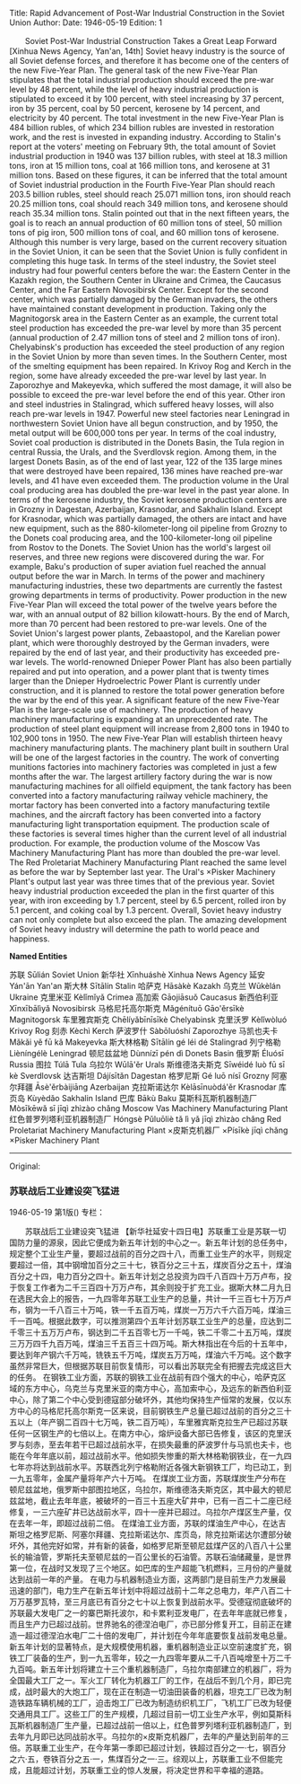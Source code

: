 Title: Rapid Advancement of Post-War Industrial Construction in the Soviet Union
Author:
Date: 1946-05-19
Edition: 1

　　Soviet Post-War Industrial Construction Takes a Great Leap Forward
    [Xinhua News Agency, Yan'an, 14th] Soviet heavy industry is the source of all Soviet defense forces, and therefore it has become one of the centers of the new Five-Year Plan. The general task of the new Five-Year Plan stipulates that the total industrial production should exceed the pre-war level by 48 percent, while the level of heavy industrial production is stipulated to exceed it by 100 percent, with steel increasing by 37 percent, iron by 35 percent, coal by 50 percent, kerosene by 14 percent, and electricity by 40 percent. The total investment in the new Five-Year Plan is 484 billion rubles, of which 234 billion rubles are invested in restoration work, and the rest is invested in expanding industry. According to Stalin's report at the voters' meeting on February 9th, the total amount of Soviet industrial production in 1940 was 137 billion rubles, with steel at 18.3 million tons, iron at 15 million tons, coal at 166 million tons, and kerosene at 31 million tons. Based on these figures, it can be inferred that the total amount of Soviet industrial production in the Fourth Five-Year Plan should reach 203.5 billion rubles, steel should reach 25.071 million tons, iron should reach 20.25 million tons, coal should reach 349 million tons, and kerosene should reach 35.34 million tons. Stalin pointed out that in the next fifteen years, the goal is to reach an annual production of 60 million tons of steel, 50 million tons of pig iron, 500 million tons of coal, and 60 million tons of kerosene. Although this number is very large, based on the current recovery situation in the Soviet Union, it can be seen that the Soviet Union is fully confident in completing this huge task.
    In terms of the steel industry, the Soviet steel industry had four powerful centers before the war: the Eastern Center in the Kazakh region, the Southern Center in Ukraine and Crimea, the Caucasus Center, and the Far Eastern Novosibirsk Center. Except for the second center, which was partially damaged by the German invaders, the others have maintained constant development in production. Taking only the Magnitogorsk area in the Eastern Center as an example, the current total steel production has exceeded the pre-war level by more than 35 percent (annual production of 2.47 million tons of steel and 2 million tons of iron). Chelyabinsk's production has exceeded the steel production of any region in the Soviet Union by more than seven times. In the Southern Center, most of the smelting equipment has been repaired. In Krivoy Rog and Kerch in the region, some have already exceeded the pre-war level by last year. In Zaporozhye and Makeyevka, which suffered the most damage, it will also be possible to exceed the pre-war level before the end of this year. Other iron and steel industries in Stalingrad, which suffered heavy losses, will also reach pre-war levels in 1947. Powerful new steel factories near Leningrad in northwestern Soviet Union have all begun construction, and by 1950, the metal output will be 600,000 tons per year.
    In terms of the coal industry, Soviet coal production is distributed in the Donets Basin, the Tula region in central Russia, the Urals, and the Sverdlovsk region. Among them, in the largest Donets Basin, as of the end of last year, 122 of the 135 large mines that were destroyed have been repaired, 136 mines have reached pre-war levels, and 41 have even exceeded them. The production volume in the Ural coal producing area has doubled the pre-war level in the past year alone.
    In terms of the kerosene industry, the Soviet kerosene production centers are in Grozny in Dagestan, Azerbaijan, Krasnodar, and Sakhalin Island. Except for Krasnodar, which was partially damaged, the others are intact and have new equipment, such as the 880-kilometer-long oil pipeline from Grozny to the Donets coal producing area, and the 100-kilometer-long oil pipeline from Rostov to the Donets. The Soviet Union has the world's largest oil reserves, and three new regions were discovered during the war. For example, Baku's production of super aviation fuel reached the annual output before the war in March.
    In terms of the power and machinery manufacturing industries, these two departments are currently the fastest growing departments in terms of productivity. Power production in the new Five-Year Plan will exceed the total power of the twelve years before the war, with an annual output of 82 billion kilowatt-hours. By the end of March, more than 70 percent had been restored to pre-war levels. One of the Soviet Union's largest power plants, Zebaastopol, and the Karelian power plant, which were thoroughly destroyed by the German invaders, were repaired by the end of last year, and their productivity has exceeded pre-war levels. The world-renowned Dnieper Power Plant has also been partially repaired and put into operation, and a power plant that is twenty times larger than the Dnieper Hydroelectric Power Plant is currently under construction, and it is planned to restore the total power generation before the war by the end of this year. A significant feature of the new Five-Year Plan is the large-scale use of machinery. The production of heavy machinery manufacturing is expanding at an unprecedented rate. The production of steel plant equipment will increase from 2,800 tons in 1940 to 102,900 tons in 1950. The new Five-Year Plan will establish thirteen heavy machinery manufacturing plants. The machinery plant built in southern Ural will be one of the largest factories in the country. The work of converting munitions factories into machinery factories was completed in just a few months after the war. The largest artillery factory during the war is now manufacturing machines for all oilfield equipment, the tank factory has been converted into a factory manufacturing railway vehicle machinery, the mortar factory has been converted into a factory manufacturing textile machines, and the aircraft factory has been converted into a factory manufacturing light transportation equipment. The production scale of these factories is several times higher than the current level of all industrial production. For example, the production volume of the Moscow Vas Machinery Manufacturing Plant has more than doubled the pre-war level. The Red Proletariat Machinery Manufacturing Plant reached the same level as before the war by September last year. The Ural's ×Pisker Machinery Plant's output last year was three times that of the previous year. Soviet heavy industrial production exceeded the plan in the first quarter of this year, with iron exceeding by 1.7 percent, steel by 6.5 percent, rolled iron by 5.1 percent, and coking coal by 1.3 percent. Overall, Soviet heavy industry can not only complete but also exceed the plan. The amazing development of Soviet heavy industry will determine the path to world peace and happiness.



**Named Entities**


苏联	Sūlián	Soviet Union
新华社	Xīnhuáshè	Xinhua News Agency
延安	Yán'ān	Yan'an
斯大林	Sītālín	Stalin
哈萨克	Hāsàkè	Kazakh
乌克兰	Wūkèlán	Ukraine
克里米亚	Kèlǐmǐyǎ	Crimea
高加索	Gāojiāsuǒ	Caucasus
新西伯利亚	Xīnxībālìyǎ	Novosibirsk
马格尼托高尔斯克	Mǎgénítuō Gāo'ěrsīkè	Magnitogorsk
车里雅宾斯克	Chēlíyǎbīnīsīkè	Chelyabinsk
克里沃罗	Kèlǐwòluó	Krivoy Rog
刻赤	Kèchì	Kerch
萨波罗什	Sàbōluóshí	Zaporozhye
马凯也夫卡	Mǎkǎi yě fū kǎ	Makeyevka
斯大林格勒	Sītālín gé léi dé	Stalingrad
列宁格勒	Lièníngélè	Leningrad
顿尼兹盆地	Dùnnízī pén dì	Donets Basin
俄罗斯	Éluósī	Russia
图拉	Túlā	Tula
乌拉尔	Wūlā'ěr	Urals
斯维德洛夫斯克	Sīwéidé luò fū sī kè	Sverdlovsk
达吉斯坦	Dájísītǎn	Dagestan
格罗尼斯	Gé luō nísī	Grozny
阿塞尔拜疆	Āsè'ěrbàijiāng	Azerbaijan
克拉斯诺达尔	Kèlāsīnuòdá'ěr	Krasnodar
库页岛	Kùyèdǎo	Sakhalin Island
巴库	Bākù	Baku
莫斯科瓦斯机器制造厂	Mòsīkēwǎ sī jīqì zhìzào chǎng	Moscow Vas Machinery Manufacturing Plant
红色普罗列塔利亚机器制造厂	Hóngsè Pǔluōliè tǎ lì yǎ jīqì zhìzào chǎng	Red Proletariat Machinery Manufacturing Plant
×皮斯克机器厂	×Písīkè jīqì chǎng	×Pisker Machinery Plant



<hr /> 

Original: 


### 苏联战后工业建设突飞猛进

1946-05-19
第1版()
专栏：

　　苏联战后工业建设突飞猛进
    【新华社延安十四日电】苏联重工业是苏联一切国防力量的源泉，因此它便成为新五年计划的中心之一。新五年计划的总任务中，规定整个工业生产量，要超过战前的百分之四十八，而重工业生产的水平，则规定要超过一倍，其中钢增加百分之三十七，铁百分之三十五，煤炭百分之五十，煤油百分之十四，电力百分之四十。新五年计划之总投资为四千八百四十万万卢布，投于恢复工作者为二千三百四十万万卢布，其余则投于扩充工业。据斯大林二月九日在选民大会上的报告，一九四零年苏联工业生产的总量，共计一千三百七十万万卢布，钢为一千八百三十万吨，铁一千五百万吨，煤炭一万万六千六百万吨，煤油三千一百吨。根据此数字，可以推测第四个五年计划苏联工业生产的总量，应达到二千零三十五万万卢布，钢达到二千五百零七万一千吨，铁二千零二十五万吨，煤炭三万万四千九百万吨，煤油三千五百三十四万吨。斯大林指出在今后的十五年中，要达到年产钢六千万吨，铣铁五千万吨，煤炭五万万吨，煤油六千万吨。这个数字虽然非常巨大，但根据苏联目前恢复情形，可以看出苏联完全有把握去完成这巨大的任务。
    在钢铁工业方面，苏联的钢铁工业在战前有四个强大的中心，哈萨克区域的东方中心，乌克兰与克里米亚的南方中心，高加索中心，及远东的新西伯利亚中心，除了第二个中心受到德寇部分破坏外，其他均保持生产恒常的发展，仅以东方中心的马格尼托高尔斯克一区来说，目前钢铁生产总量已超过战前的百分之三十五以上（年产钢二百四十七万吨，铁二百万吨），车里雅宾斯克拉生产已超过苏联任何一区钢生产的七倍以上。在南方中心，熔炉设备大部已告修复，该区的克里沃罗与刻赤，至去年若干已超过战前水平，在损失最重的萨波罗什与马凯也夫卡，也能在今年年底以前，超过战前水平。他如损失惨重的斯大林格勒钢铁业，在一九四七年亦将达到战前水平。苏联西北列宁格勒附近各强大新钢铁工厂，均已动工，到一九五零年，金属产量将年产六十万吨。
    在煤炭工业方面，苏联煤炭生产分布在顿尼兹盆地，俄罗斯中部图拉地区，乌拉尔，斯维德洛夫斯克区，其中最大的顿尼兹盆地，截止去年年底，被破坏的一百三十五座大矿井中，已有一百二十二座已经修复，一三六座矿井已达战前水平，四十一座并已超过。乌拉尔产煤区生产量，仅在去年一年，即超过战前二倍。
    在煤油工业方面，苏联的煤油生产中心，在达吉斯坦之格罗尼斯、阿塞尔拜疆、克拉斯诺达尔、库页岛，除克拉斯诺达尔遭部分破坏外，其他完好如常，并有新的装备，如格罗尼斯至顿尼兹煤产区的八百八十公里长的输油管，罗斯托夫至顿尼兹的一百公里长的石油管。苏联石油储藏量，是世界第一位，在战时又发现了三个地区。如巴库的生产超能飞机燃料，三月份的产量就达到战前一年的产量。
    在电力与机器制造业方面，这两部门是目前生产力发展最迅速的部门，电力生产在新五年计划中将超过战前十二年之总电力，年产八百二十万万基罗瓦特，至三月底已有百分之七十以上恢复到战前水平。受德寇彻底破坏的苏联最大发电厂之一的寨巴斯托波尔，和卡累利亚发电厂，在去年年底就已修复，而且生产力已超过战前。世界驰名的德涅泊电厂，亦已部分修复开工，目前正在建造一超过德涅泊水电厂二十倍的发电厂，并计划在今年年底要恢复战前发电总量。新五年计划的显著特点，是大规模使用机器，重机器制造业正以空前速度扩充，钢铁工厂装备的生产，到一九五零年，较之一九四零年要从二千八百吨增至十万二千九百吨。新五年计划将建立十三个重机器制造厂，乌拉尔南部建立的机器厂，将为全国最大工厂之一。军火工厂转化为机器工厂的工作，在战后不到几个月，即已完成，战时最大的大炮工厂，现在正在制造一切油田装备的机器，坦克工厂已改为制造铁路车辆机械的工厂，迫击炮工厂已改为制造纺织机工厂，飞机工厂已改为轻便交通用具工厂。这些工厂的生产规模，几超过目前一切工业生产水平，例如莫斯科瓦斯机器制造厂生产量，已超过战前一倍以上，红色普罗列塔利亚机器制造厂，到去年九月即已达同战前水平。乌拉尔的×皮斯克机器厂，去年的产量达到前年的三倍。苏联重工业生产，在今年第一季即已超过计划，铁超过百分之一·七，钢百分之六·五，卷铁百分之五·一，焦煤百分之一·三。综观以上，苏联重工业不但能完成，且能超过计划，苏联重工业的惊人发展，将决定世界和平幸福的道路。
